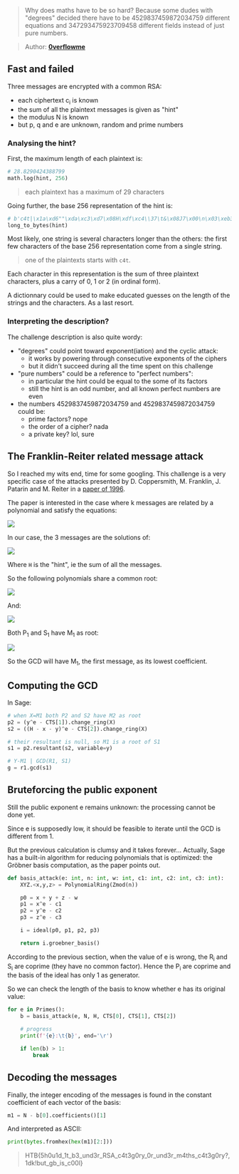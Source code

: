 > Why does maths have to be so hard? Because some dudes with "degrees"
> decided there have to be 4529837459872034759 different equations and
> 347293475923709458 different fields instead of just pure numbers.

> Author: **[0verflowme][author-profile]**

## Fast and failed

Three messages are encrypted with a common RSA:

- each ciphertext c<sub>i</sub> is known
- the sum of all the plaintext messages is given as "hint"
- the modulus N is known
- but p, q and e are unknown, random and prime numbers

### Analysing the hint?

First, the maximum length of each plaintext is:

```python
# 28.8290424388799
math.log(hint, 256)
```

> each plaintext has a maximum of 29 characters

Going further, the base 256 representation of the hint is:

```python
# b'c4t|\x1a\xd6""\xda\xc3\xd7\x08H\xdf\xc4\\37\t&\x08J7\x00\n\x03\xeb3\x1d'
long_to_bytes(hint)
```

Most likely, one string is several characters longer than the others: the first
few characters of the base 256 representation come from a single string.

> one of the plaintexts starts with `c4t`.

Each character in this representation is the sum of three plaintext characters,
plus a carry of 0, 1 or 2 (in ordinal form).

A dictionnary could be used to make educated guesses on the length of the strings
and the characters. As a last resort.

### Interpreting the description?

The challenge description is also quite wordy:

- "degrees" could point toward exponent(iation) and the cyclic attack:
  - it works by powering through consecutive exponents of the ciphers
  - but it didn't succeed during all the time spent on this challenge
- "pure numbers" could be a reference to "perfect numbers":
  - in particular the hint could be equal to the some of its factors
  - still the hint is an odd number, and all known perfect numbers are even
- the numbers 4529837459872034759 and 4529837459872034759 could be:
  - prime factors? nope
  - the order of a cipher? nada
  - a private key? lol, sure

## The Franklin-Reiter related message attack

So I reached my wits end, time for some googling. This challenge is a very
specific case of the attacks presented by D. Coppersmith, M. Franklin,
J. Patarin and M. Reiter in a [paper of 1996][coppersmith-paper].

The paper is interested in the case where k messages are related by a polynomial
and satisfy the equations:

![][equation-related-messages]

In our case, the 3 messages are the solutions of:

![][equation-quick-maffs]

Where `H` is the "hint", ie the sum of all the messages.

So the following polynomials share a common root:

![][equation-common-root]

And:

![][equation-polynomial-resultant]

Both P<sub>1</sub> and S<sub>1</sub> have M<sub>1</sub> as root:

![][equation-common-factor]

So the GCD will have M<sub>1</sub>, the first message, as its lowest coefficient.

## Computing the GCD

In Sage:

```python
# when X=M1 both P2 and S2 have M2 as root
p2 = (y^e - CTS[1]).change_ring(X)
s2 = ((H - x - y)^e - CTS[2]).change_ring(X)

# their resultant is null, so M1 is a root of S1
s1 = p2.resultant(s2, variable=y)

# Y-M1 | GCD(R1, S1)
g = r1.gcd(s1)
```

## Bruteforcing the public exponent

Still the public exponent e remains unknown: the processing cannot be done yet.

Since e is supposedly low, it should be feasible to iterate until the GCD
is different from 1.

But the previous calculation is clumsy and it takes forever... Actually, Sage
has a built-in algorithm for reducing polynomials that is optimized:
the Gr&ouml;bner basis computation, as the paper points out.

```python
def basis_attack(e: int, n: int, w: int, c1: int, c2: int, c3: int):
    XYZ.<x,y,z> = PolynomialRing(Zmod(n))

    p0 = x + y + z - w
    p1 = x^e - c1
    p2 = y^e - c2
    p3 = z^e - c3

    i = ideal(p0, p1, p2, p3)

    return i.groebner_basis()
```

According to the previous section, when the value of e is wrong, the R<sub>i</sub> and S<sub>i</sub>
are coprime (they have no common factor). Hence the P<sub>i</sub> are coprime
and the basis of the ideal has only 1 as generator.

So we can check the length of the basis to know whether e has its original value:

```python
for e in Primes():
    b = basis_attack(e, N, H, CTS[0], CTS[1], CTS[2])

    # progress
    print(f'{e}:\t{b}', end='\r')

    if len(b) > 1:
        break
```

## Decoding the messages

Finally, the integer encoding of the messages is found in the constant coefficient
of each vector of the basis:

```python
m1 = N - b[0].coefficients()[1]
```

And interpreted as ASCII:

```python
print(bytes.fromhex(hex(m1)[2:]))
```

> HTB{5h0u1d_1t_b3_und3r_RSA_c4t3g0ry_0r_und3r_m4ths_c4t3g0ry?,1dk!but_gb_is_c00l}

[author-profile]: https://app.hackthebox.eu/users/109128
[coppersmith-paper]: https://link.springer.com/content/pdf/10.1007/3-540-68339-9_1.pdf

[equation-common-factor]: images/equations/common-factor.png
[equation-common-root]: images/equations/common-root.png
[equation-polynomial-resultant]: images/equations/polynomial-resultant.png
[equation-quick-maffs]: images/equations/quick-maffs.png
[equation-related-messages]: images/equations/related-messages.png
[symbol-polynomial-relation]: images/symbols/polynomial-relation.png
